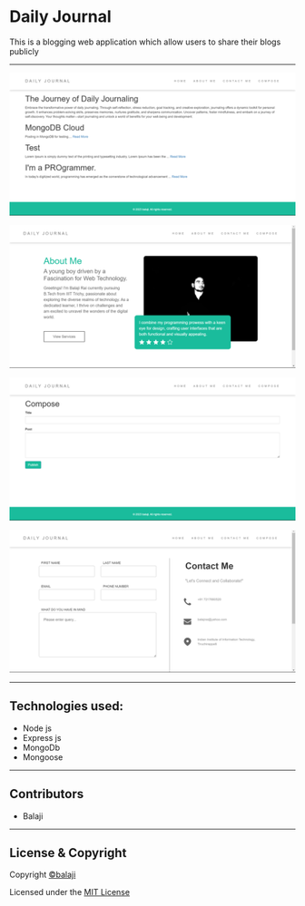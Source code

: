 # Daily Journal

This is a blogging web application which allow users to share their blogs publicly

---

<p align="center">
<img src="images/home.png">
</p>

<p align="center">
<img src="images/about.png">
</p>

<p align="center">
<img src="images/compose.png">
</p>

<p align="center">
<img src="images/contact.png">
</p>

---

## Technologies used:

- Node js
- Express js
- MongoDb
- Mongoose

---

## Contributors

- Balaji

---

## License & Copyright

Copyright [©balaji](https://github.com/balajirai)

Licensed under the [MIT License](LICENSE)
